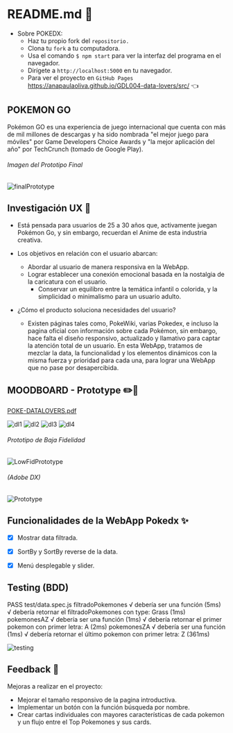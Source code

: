 # README.md 📝
+ Sobre POKEDX:
    * Haz tu propio fork del `repositorio.`
    * Clona tu `fork` a tu computadora.
	* Usa el comando `$ npm start` para ver la interfaz del programa en el navegador.
    * Dirígete a  `http://localhost:5000` en tu navegador.
    * Para ver el proyecto en `GitHub Pages` https://anapaulaoliva.github.io/GDL004-data-lovers/src/ :point_left:

## POKEMON GO
Pokémon GO es una experiencia de juego internacional que cuenta con más de mil millones de descargas y ha sido nombrada "el mejor juego para móviles" por Game Developers Choice Awards y "la mejor aplicación del año" por TechCrunch (tomado de Google Play).


###### Imagen del Prototipo Final
![finalPrototype](https://user-images.githubusercontent.com/56927809/70093365-d7c61b00-15e5-11ea-8703-2bee3b2589de.JPG)


## Investigación UX :busts_in_silhouette:
+ Está pensada para usuarios de 25 a 30 años que, activamente juegan Pokémon Go, y sin embargo, recuerdan el Anime de esta industria creativa.

+ Los objetivos en relación con el usuario abarcan:
    + Abordar al usuario de manera responsiva en la WebApp.
    + Lograr establecer una conexión emocional basada en la nostalgia de la caricatura con el usuario.
	  + Conservar un equilibro entre la temática infantil o colorida, y la simplicidad o minimalismo para un usuario adulto.


+ ¿Cómo el producto soluciona necesidades del usuario?

	+ Existen páginas tales como, PokeWiki, varias Pokedex, e incluso la pagina oficial con información sobre cada Pokémon, sin embargo, hace falta el diseño responsivo, actualizado y llamativo para captar la atención total de un usuario. En esta WebApp, tratamos de mezclar la data, la funcionalidad y los elementos dinámicos con la misma fuerza y prioridad para cada una, para lograr una WebApp que no pase por desapercibida.

## MOODBOARD - Prototype :pencil2::paperclip:

[POKE-DATALOVERS.pdf](https://github.com/SleekPanther/test/files/3918933/POKE-DATALOVERS.pdf)

![dl1](https://user-images.githubusercontent.com/56927809/70095595-ca5f5f80-15ea-11ea-9cd2-d48f49382237.JPG)
![dl2](https://user-images.githubusercontent.com/56927809/70095600-cc292300-15ea-11ea-851a-8e8fc1bda4f9.JPG)
![dl3](https://user-images.githubusercontent.com/56927809/70095601-cd5a5000-15ea-11ea-89a9-43e626d3c4ce.JPG)
![dl4](https://user-images.githubusercontent.com/56927809/70095603-ce8b7d00-15ea-11ea-9082-341b2c53f2b1.JPG)


###### Prototipo de Baja Fidelidad

![LowFidPrototype](https://user-images.githubusercontent.com/56927809/70346203-5fe53400-1823-11ea-81d5-a3e268b18691.JPG)

###### (Adobe DX)

![Prototype](https://user-images.githubusercontent.com/56927809/70095477-76547b00-15ea-11ea-8017-1e136ec5cf36.JPG)


## Funcionalidades de la WebApp Pokedx :sparkles:
- [x] Mostrar data filtrada.
- [x] SortBy y SortBy reverse de la data.
- [x] Menú desplegable y slider.


## Testing (BDD) 

PASS test/data.spec.js
  filtradoPokemones
    √ debería ser una función (5ms)
    √ debería retornar el filtradoPokemones con type: Grass (1ms)
  pokemonesAZ
    √ debería ser una función (1ms)
    √ debería retornar el primer pokemon con primer letra: A (2ms)
  pokemonesZA
    √ debería ser una función (1ms)
    √ debería retornar el último pokemon con primer letra: Z (361ms)


![testing](https://user-images.githubusercontent.com/56927809/70346281-97ec7700-1823-11ea-82ef-88eba56c1756.JPG)


## Feedback :speech_balloon:
Mejoras a realizar en el proyecto:
- Mejorar el tamaño responsivo de la pagina introductiva.
- Implementar un botón con la función búsqueda por nombre.
- Crear cartas individuales con mayores características de cada pokemon y un flujo entre el Top Pokemones y sus cards.
